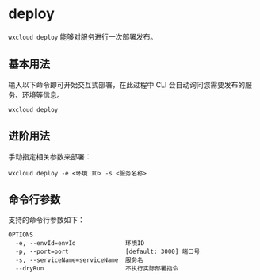 # deploy

`wxcloud deploy` 能够对服务进行一次部署发布。

## 基本用法

输入以下命令即可开始交互式部署，在此过程中 CLI 会自动询问您需要发布的服务、环境等信息。

```bash:no-line-numbers
wxcloud deploy
```

## 进阶用法

手动指定相关参数来部署：

```bash:no-line-numbers
wxcloud deploy -e <环境 ID> -s <服务名称>
```

## 命令行参数

支持的命令行参数如下：

```text:no-line-numbers
OPTIONS
  -e, --envId=envId              环境ID
  -p, --port=port                [default: 3000] 端口号
  -s, --serviceName=serviceName  服务名
  --dryRun                       不执行实际部署指令
```